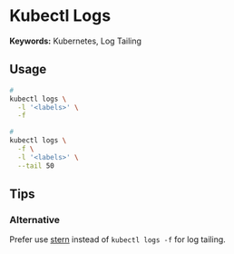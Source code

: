# Kubectl Logs

**Keywords:** Kubernetes, Log Tailing

## Usage

```sh
#
kubectl logs \
  -l '<labels>' \
  -f

#
kubectl logs \
  -f \
  -l '<labels>' \
  --tail 50
```

## Tips

### Alternative

Prefer use [stern](/stern.md) instead of `kubectl logs -f` for log tailing.
